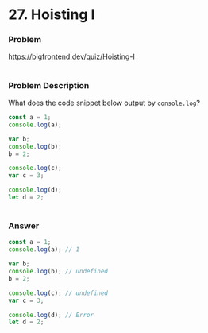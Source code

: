 # 27. Hoisting I

### Problem

https://bigfrontend.dev/quiz/Hoisting-I

#

### Problem Description

What does the code snippet below output by `console.log`?

```js
const a = 1;
console.log(a);

var b;
console.log(b);
b = 2;

console.log(c);
var c = 3;

console.log(d);
let d = 2;
```

#

### Answer

```js
const a = 1;
console.log(a); // 1

var b;
console.log(b); // undefined
b = 2;

console.log(c); // undefined
var c = 3;

console.log(d); // Error
let d = 2;
```
